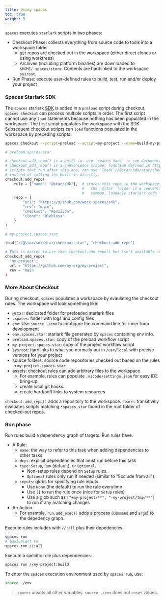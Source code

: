 ```yaml
---
title: Using spaces
toc: true
weight: 5
---
```


`spaces` executes `starlark` scripts in two phases:

- Checkout Phase: collects everything from source code to tools into a workspace folder
    - `git` repos are checked out in the workspace (either direct clones or using worktrees)
    - Archives (including platform binaries) are downloaded to `$HOME/.spaces/store`. Contents are hardlinked to the workspace `sysroot`.
- Run Phase: execute user-defined rules to build, test, run and/or deploy your project

### Spaces Starlark SDK

The `spaces` starlark [SDK](https://github.com/work-spaces/sdk) is added in a `preload` script during checkout. `spaces checkout` can process multiple scripts in order. The first script cannot use any `load` statements because nothing has been populated in the workspace. The first script populates the workspace with the SDK. Subsequent checkout scripts can `load` functions populated in the workspace by preceding scripts.

```sh
spaces checkout --script=preload --script=my-project --name=build-my-project
```

```python
# preload.spaces.star

# checkout.add_repo() is a built-in: use `spaces docs` to see documentation of built-in functions
# checkout_add_repo() is a convenience wrapper function defined in https://github.com/work-spaces/sdk.
# Scripts that run after this one, can use `load("//@star/sdk/star/checkout.star", "checkout_add_repo")`
# instead of calling the built-in directly.
checkout.add_repo(
    rule = {"name": "@star/sdk"},  # stores this repo in the workspaces at `@star/sdk`
                                   #   the `@star` folder is a conventional location for
                                   #   common, loadable starlark code
    repo = {
        "url": "https://github.com/work-spaces/sdk",
        "rev": "main",
        "checkout": "Revision",
        "clone": "Blobless"
    }
)
```

```python
# my-project.spaces.star

load("//@star/sdk/star/checkout.star", "checkout_add_repo")

# This is easier to use than checkout.add_repo() but isn't available in the initial script
checkout_add_repo(
  "my-project",
  url = "https://github.com/my-org/my-project",
  rev = "main
)
```


### More About Checkout

During checkout, `spaces` populates a workspace by evaulating the checkout rules. The workspace will look something like:

- `@star`: dedicated folder for preloaded starlark files
- `.spaces`: folder with logs and config files
- `env`: Use `source ./env` to configure the command line for inner-loop development
- `env.spaces.star`: starlark file generated by `spaces` containing env info.
- `preload.spaces.star`: copy of the preload workflow script
- `my-project.spaces.star`: copy of the project workflow script
- `sysroot`: hardlinks to what you normally put in `/usr/local` with precise versions for your project
- source folders: source code repositories checked out based on the rules in `my-project.spaces.star`
- assets: checkout rules can add arbitrary files to the workspace
  - For example, rules can populate `.vscode/settings.json` for easy IDE bring-up
  - create local git hooks.
  - create hard/soft links to system resources

`checkout.add_repo()` adds a repository to the workspace. `spaces` transitively evaluates scripts matching `*spaces.star` found in the root folder of checked-out repos.

### Run phase

Run rules build a dependency graph of targets. Run rules have:

- A Rule:
  - `name`: the way to refer to this task when adding dependencies to other tasks
  - `deps`: explicit dependencies that must run before this task
  - `type`: `Setup`, `Run` (default), or `Optional`. 
    - Non-setup rules depend on `Setup` rules. 
    - `Optional` rules only run if needed (similar to "Exclude from all").
  - `inputs`: globs for specifying rule inputs. 
    - Use `None` (the default) to run the rule everytime
    - Use `[]` to run the rule once (nice for `Setup` rules)
    - Use a glob such as `["+my-project/**", "-my-project/tmp/**"]` to run if any matching changes
- An Action
    - For example, `run.add_exec()` adds a process (`command` and `args`) to the depedency graph.

Execute rules includes with `//:all` plus their depedencies.

```sh
spaces run
# equivalent to
spaces run //:all
```

Execute a specific rule plus dependencies:

```sh
spaces run //my-project:build
```

To enter the `spaces` execution environment used by `spaces run`, use:

```sh
source ./env
```

> `spaces` unsets all other variables. `source ./env` does not `unset` values.